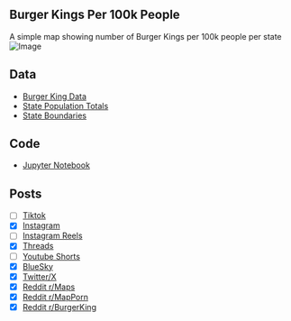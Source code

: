 ## Burger Kings Per 100k People
A simple map showing number of Burger Kings per 100k people per state
![Image](https://drive.google.com/uc?export=view&id=1I5KcB2g5H-MxBPsz3BP34q9lq3xG2zro)

## Data
* [Burger King Data](https://www.bk.com/store-locator)
* [State Population Totals](https://www.census.gov/data/tables/time-series/demo/popest/2020s-state-total.html)
* [State Boundaries](https://www.census.gov/geographies/mapping-files/time-series/geo/carto-boundary-file.html)

## Code
* [Jupyter Notebook](FormatData.ipynb)

## Posts
- [ ] [Tiktok]()
- [x] [Instagram](https://www.instagram.com/p/DLSaPKURqu6/)
- [ ] [Instagram Reels]()
- [x] [Threads](https://www.threads.com/@vinemapper/post/DLSaPp8RmKm)
- [ ] [Youtube Shorts]()
- [x] [BlueSky](https://bsky.app/profile/vinemapper.bsky.social/post/3lsee4yiw5s2y)
- [x] [Twitter/X](https://x.com/VineMapper/status/1937525045682929918)
- [x] [Reddit r/Maps](https://www.reddit.com/r/Maps/comments/1ljd8pj/burger_kings_per_100k_people/)
- [x] [Reddit r/MapPorn](https://www.reddit.com/r/MapPorn/comments/1ljd8mv/burger_kings_per_100k_people/)
- [x] [Reddit r/BurgerKing](https://www.reddit.com/r/BurgerKing/comments/1ljdajs/burger_kings_per_100k_people/)
